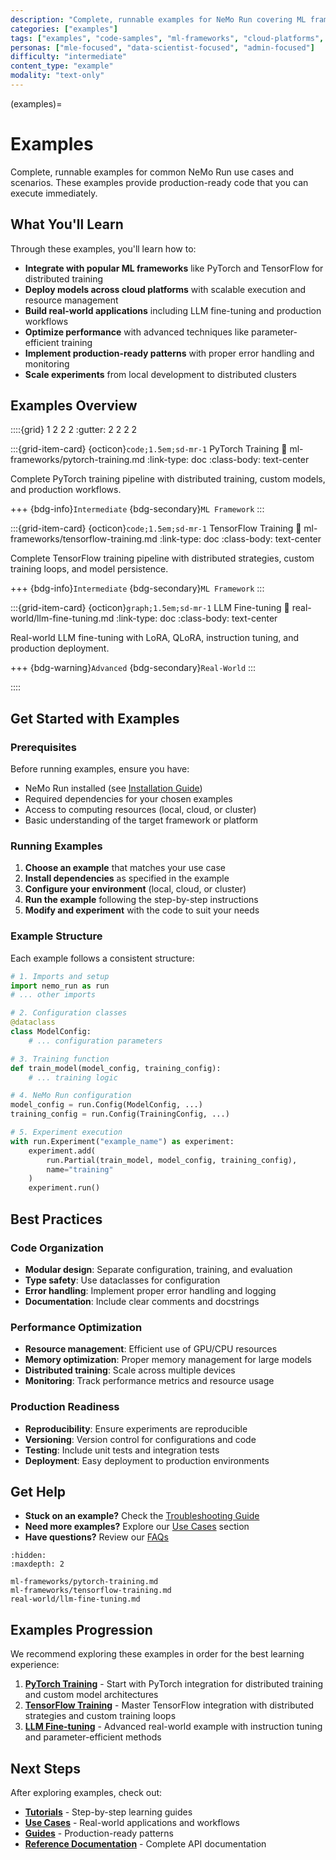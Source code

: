 ```yaml
---
description: "Complete, runnable examples for NeMo Run covering ML frameworks, cloud platforms, and real-world scenarios"
categories: ["examples"]
tags: ["examples", "code-samples", "ml-frameworks", "cloud-platforms", "real-world", "runnable"]
personas: ["mle-focused", "data-scientist-focused", "admin-focused"]
difficulty: "intermediate"
content_type: "example"
modality: "text-only"
---
```


(examples)=

# Examples

Complete, runnable examples for common NeMo Run use cases and scenarios. These examples provide production-ready code that you can execute immediately.

## What You'll Learn

Through these examples, you'll learn how to:

- **Integrate with popular ML frameworks** like PyTorch and TensorFlow for distributed training
- **Deploy models across cloud platforms** with scalable execution and resource management
- **Build real-world applications** including LLM fine-tuning and production workflows
- **Optimize performance** with advanced techniques like parameter-efficient training
- **Implement production-ready patterns** with proper error handling and monitoring
- **Scale experiments** from local development to distributed clusters

## Examples Overview

::::{grid} 1 2 2 2
:gutter: 2 2 2 2

:::{grid-item-card} {octicon}`code;1.5em;sd-mr-1` PyTorch Training
:link: ml-frameworks/pytorch-training.md
:link-type: doc
:class-body: text-center

Complete PyTorch training pipeline with distributed training, custom models, and production workflows.

+++
{bdg-info}`Intermediate` {bdg-secondary}`ML Framework`
:::

:::{grid-item-card} {octicon}`code;1.5em;sd-mr-1` TensorFlow Training
:link: ml-frameworks/tensorflow-training.md
:link-type: doc
:class-body: text-center

Complete TensorFlow training pipeline with distributed strategies, custom training loops, and model persistence.

+++
{bdg-info}`Intermediate` {bdg-secondary}`ML Framework`
:::

:::{grid-item-card} {octicon}`graph;1.5em;sd-mr-1` LLM Fine-tuning
:link: real-world/llm-fine-tuning.md
:link-type: doc
:class-body: text-center

Real-world LLM fine-tuning with LoRA, QLoRA, instruction tuning, and production deployment.

+++
{bdg-warning}`Advanced` {bdg-secondary}`Real-World`
:::

::::



## Get Started with Examples

### Prerequisites

Before running examples, ensure you have:

- NeMo Run installed (see [Installation Guide](../../get-started/install.md))
- Required dependencies for your chosen examples
- Access to computing resources (local, cloud, or cluster)
- Basic understanding of the target framework or platform

### Running Examples

1. **Choose an example** that matches your use case
2. **Install dependencies** as specified in the example
3. **Configure your environment** (local, cloud, or cluster)
4. **Run the example** following the step-by-step instructions
5. **Modify and experiment** with the code to suit your needs

### Example Structure

Each example follows a consistent structure:

```python
# 1. Imports and setup
import nemo_run as run
# ... other imports

# 2. Configuration classes
@dataclass
class ModelConfig:
    # ... configuration parameters

# 3. Training function
def train_model(model_config, training_config):
    # ... training logic

# 4. NeMo Run configuration
model_config = run.Config(ModelConfig, ...)
training_config = run.Config(TrainingConfig, ...)

# 5. Experiment execution
with run.Experiment("example_name") as experiment:
    experiment.add(
        run.Partial(train_model, model_config, training_config),
        name="training"
    )
    experiment.run()
```

## Best Practices

### Code Organization

- **Modular design**: Separate configuration, training, and evaluation
- **Type safety**: Use dataclasses for configuration
- **Error handling**: Implement proper error handling and logging
- **Documentation**: Include clear comments and docstrings

### Performance Optimization

- **Resource management**: Efficient use of GPU/CPU resources
- **Memory optimization**: Proper memory management for large models
- **Distributed training**: Scale across multiple devices
- **Monitoring**: Track performance metrics and resource usage

### Production Readiness

- **Reproducibility**: Ensure experiments are reproducible
- **Versioning**: Version control for configurations and code
- **Testing**: Include unit tests and integration tests
- **Deployment**: Easy deployment to production environments



## Get Help

- **Stuck on an example?** Check the [Troubleshooting Guide](../../guides/troubleshooting.md)
- **Need more examples?** Explore our [Use Cases](../use-cases/index.md) section
- **Have questions?** Review our [FAQs](../../references/faqs.md)

```{toctree}
:hidden:
:maxdepth: 2

ml-frameworks/pytorch-training.md
ml-frameworks/tensorflow-training.md
real-world/llm-fine-tuning.md
```

## Examples Progression

We recommend exploring these examples in order for the best learning experience:

1. **[PyTorch Training](ml-frameworks/pytorch-training.md)** - Start with PyTorch integration for distributed training and custom model architectures
2. **[TensorFlow Training](ml-frameworks/tensorflow-training.md)** - Master TensorFlow integration with distributed strategies and custom training loops
3. **[LLM Fine-tuning](real-world/llm-fine-tuning.md)** - Advanced real-world example with instruction tuning and parameter-efficient methods

## Next Steps

After exploring examples, check out:

- **[Tutorials](../tutorials/index.md)** - Step-by-step learning guides
- **[Use Cases](../use-cases/index.md)** - Real-world applications and workflows
- **[Guides](../../guides/index)** - Production-ready patterns
- **[Reference Documentation](../../references/index.md)** - Complete API documentation
